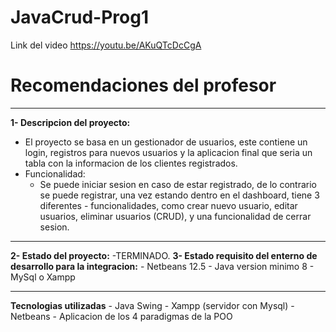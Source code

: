 # JavaCrud-Prog1
Link del video https://youtu.be/AKuQTcDcCgA

# Recomendaciones del profesor
<hr>

<b>1- Descripcion del proyecto:</b>
  - El proyecto se basa en un gestionador de usuarios, este contiene un login, registros para nuevos usuarios y la aplicacion final que seria un tabla con la informacion   de los clientes registrados.
  - Funcionalidad:
    - Se puede iniciar sesion en caso de estar registrado, de lo contrario se puede registrar, una vez estando dentro en el dashboard, tiene 3 diferentes               -       funcionalidades, como crear nuevo usuario, editar usuarios, eliminar usuarios (CRUD), y una funcionalidad de cerrar sesion.
 <hr>
<b>2- Estado del proyecto:</b>
  -TERMINADO.
<b>3- Estado requisito del enterno de desarrollo para la integracion:</b>
  - Netbeans 12.5
  - Java version minimo 8
  - MySql o Xampp
 <hr>
 <b> Tecnologias utilizadas</b>
  - Java Swing
  - Xampp (servidor con Mysql)
  - Netbeans
  - Aplicacion de los 4 paradigmas de la POO
  
